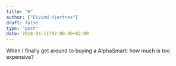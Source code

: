 ```yaml
---
title: "#"
author: ["Eivind Hjertnes"]
draft: false
type: "post"
date: 2018-04-11T02:00:00+02:00
---
```


When I finally get around to buying a AlphaSmart: how much is too
expensive?
